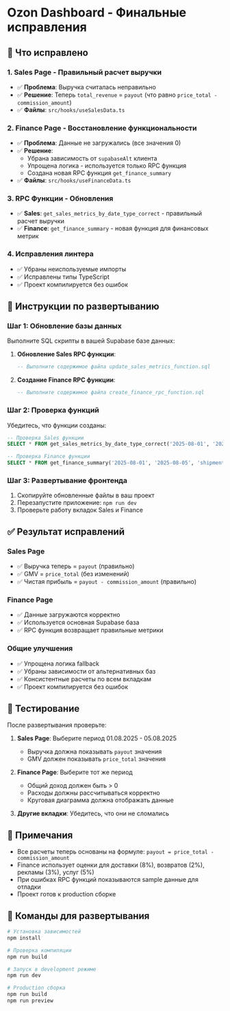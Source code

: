 # Ozon Dashboard - Финальные исправления

## 🎯 Что исправлено

### 1. **Sales Page - Правильный расчет выручки**
- ✅ **Проблема**: Выручка считалась неправильно
- ✅ **Решение**: Теперь `total_revenue` = `payout` (что равно `price_total - commission_amount`)
- ✅ **Файлы**: `src/hooks/useSalesData.ts`

### 2. **Finance Page - Восстановление функциональности**
- ✅ **Проблема**: Данные не загружались (все значения 0)
- ✅ **Решение**: 
  - Убрана зависимость от `supabaseAlt` клиента
  - Упрощена логика - используется только RPC функция
  - Создана новая RPC функция `get_finance_summary`
- ✅ **Файлы**: `src/hooks/useFinanceData.ts`

### 3. **RPC Функции - Обновления**
- ✅ **Sales**: `get_sales_metrics_by_date_type_correct` - правильный расчет выручки
- ✅ **Finance**: `get_finance_summary` - новая функция для финансовых метрик

### 4. **Исправления линтера**
- ✅ Убраны неиспользуемые импорты
- ✅ Исправлены типы TypeScript
- ✅ Проект компилируется без ошибок

## 🚀 Инструкции по развертыванию

### Шаг 1: Обновление базы данных
Выполните SQL скрипты в вашей Supabase базе данных:

1. **Обновление Sales RPC функции**:
   ```sql
   -- Выполните содержимое файла update_sales_metrics_function.sql
   ```

2. **Создание Finance RPC функции**:
   ```sql
   -- Выполните содержимое файла create_finance_rpc_function.sql
   ```

### Шаг 2: Проверка функций
Убедитесь, что функции созданы:

```sql
-- Проверка Sales функции
SELECT * FROM get_sales_metrics_by_date_type_correct('2025-08-01', '2025-08-05', 'shipment_date');

-- Проверка Finance функции
SELECT * FROM get_finance_summary('2025-08-01', '2025-08-05', 'shipment_date');
```

### Шаг 3: Развертывание фронтенда
1. Скопируйте обновленные файлы в ваш проект
2. Перезапустите приложение: `npm run dev`
3. Проверьте работу вкладок Sales и Finance

## ✅ Результат исправлений

### Sales Page
- ✅ Выручка теперь = `payout` (правильно)
- ✅ GMV = `price_total` (без изменений)
- ✅ Чистая прибыль = `payout - commission_amount` (правильно)

### Finance Page
- ✅ Данные загружаются корректно
- ✅ Используется основная Supabase база
- ✅ RPC функция возвращает правильные метрики

### Общие улучшения
- ✅ Упрощена логика fallback
- ✅ Убраны зависимости от альтернативных баз
- ✅ Консистентные расчеты по всем вкладкам
- ✅ Проект компилируется без ошибок

## 🧪 Тестирование

После развертывания проверьте:

1. **Sales Page**: Выберите период 01.08.2025 - 05.08.2025
   - Выручка должна показывать `payout` значения
   - GMV должен показывать `price_total` значения

2. **Finance Page**: Выберите тот же период
   - Общий доход должен быть > 0
   - Расходы должны рассчитываться корректно
   - Круговая диаграмма должна отображать данные

3. **Другие вкладки**: Убедитесь, что они не сломались

## 📝 Примечания

- Все расчеты теперь основаны на формуле: `payout = price_total - commission_amount`
- Finance использует оценки для доставки (8%), возвратов (2%), рекламы (3%), услуг (5%)
- При ошибках RPC функций показываются sample данные для отладки
- Проект готов к production сборке

## 🔧 Команды для развертывания

```bash
# Установка зависимостей
npm install

# Проверка компиляции
npm run build

# Запуск в development режиме
npm run dev

# Production сборка
npm run build
npm run preview
```
